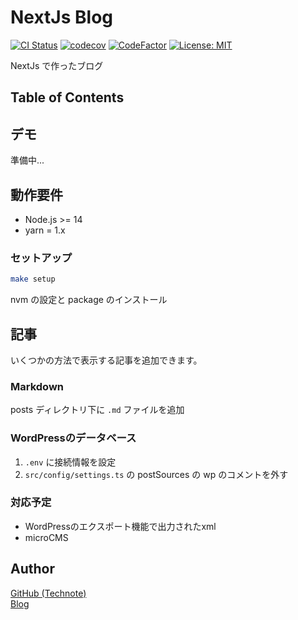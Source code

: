 # NextJs Blog

[![CI Status](https://github.com/nextjs-blog/nextjs-blog/workflows/CI/badge.svg)](https://github.com/nextjs-blog/nextjs-blog/actions)
[![codecov](https://codecov.io/gh/nextjs-blog/nextjs-blog/branch/main/graph/badge.svg)](https://codecov.io/gh/nextjs-blog/nextjs-blog)
[![CodeFactor](https://www.codefactor.io/repository/github/nextjs-blog/nextjs-blog/badge)](https://www.codefactor.io/repository/github/nextjs-blog/nextjs-blog)
[![License: MIT](https://img.shields.io/badge/License-MIT-blue.svg)](https://github.com/nextjs-blog/nextjs-blog/blob/main/LICENSE)

NextJs で作ったブログ

## Table of Contents

<!-- START doctoc -->
<!-- END doctoc -->

## デモ

準備中...

## 動作要件

- Node.js >= 14
- yarn = 1.x

### セットアップ
   ```bash
   make setup
   ```

nvm の設定と package のインストール

## 記事

いくつかの方法で表示する記事を追加できます。

### Markdown

posts ディレクトリ下に `.md` ファイルを追加

### WordPressのデータベース

1. `.env` に接続情報を設定
2. `src/config/settings.ts` の postSources の wp のコメントを外す

### 対応予定

* WordPressのエクスポート機能で出力されたxml
* microCMS

## Author

[GitHub (Technote)](https://github.com/technote-space)  
[Blog](https://technote.space)
